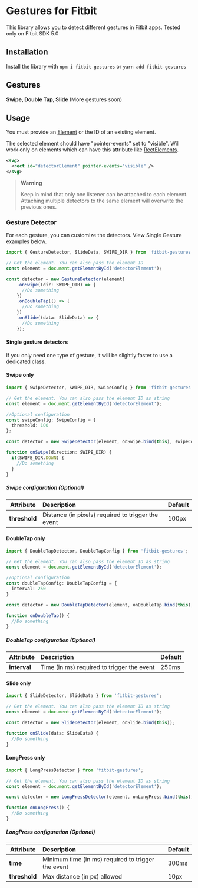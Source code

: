 # Gestures for Fitbit

This library allows you to detect different gestures in Fitbit apps. Tested only on Fitbit SDK 5.0

## Installation

Install the library with `npm i fitbit-gestures` or `yarn add fitbit-gestures` 

## Gestures

**Swipe, Double Tap, Slide** (More gestures soon) 

## Usage

You must provide an [Element](https://dev.fitbit.com/build/reference/device-api/document/#interface-element) or the ID of an existing element.

The selected element should have "pointer-events" set to "visible". Will work only on elements which can have this attribute like [RectElements](https://dev.fitbit.com/build/guides/user-interface/svg/#rectangles).

```xml
<svg>
  <rect id="detectorElement" pointer-events="visible" />
</svg>
```

> **Warning**
>
> Keep in mind that only one listener can be attached to each element. Attaching multiple detectors to the same element will overwrite the previous ones. 


### Gesture Detector

For each gesture, you can customize the detectors. View Single Gesture examples below.

```typescript
import { GestureDetector, SlideData, SWIPE_DIR } from 'fitbit-gestures';

// Get the element. You can also pass the element ID
const element = document.getElementById('detectorElement'); 

const detector = new GestureDetector(element)
    .onSwipe((dir: SWIPE_DIR) => {
      //Do something
    })
    .onDoubleTap(() => {
      //Do something
    })
    .onSlide((data: SlideData) => {
      //Do something
    });
```


#### Single gesture detectors

If you only need one type of gesture, it will be slightly faster to use a dedicated class. 

#### Swipe only

```typescript
import { SwipeDetector, SWIPE_DIR, SwipeConfig } from 'fitbit-gestures';

// Get the element. You can also pass the element ID as string
const element = document.getElementById('detectorElement');

//Optional configuration
const swipeConfig: SwipeConfig = {
  threshold: 100
};

const detector = new SwipeDetector(element, onSwipe.bind(this), swipeConfig);

function onSwipe(direction: SWIPE_DIR) {
  if(SWIPE_DIR.DOWN) {
    //Do something
  }
}
```

##### Swipe configuration (Optional)

| Attribute | Description | Default |
| --- | :--- | --- |
| **threshold** | Distance (in pixels) required to trigger the event | 100px

#### DoubleTap only

```typescript
import { DoubleTapDetector, DoubleTapConfig } from 'fitbit-gestures';

// Get the element. You can also pass the element ID as string
const element = document.getElementById('detectorElement'); 

//Optional configuration
const doubleTapConfig: DoubleTapConfig = {
  interval: 250
}

const detector = new DoubleTapDetector(element, onDoubleTap.bind(this), doubleTapConfig);

function onDoubleTap() {
  //Do something
}
```

##### DoubleTap configuration (Optional)

| Attribute | Description | Default |
| --- | :--- | --- |
| **interval** | Time (in ms) required to trigger the event | 250ms

#### Slide only

```typescript
import { SlideDetector, SlideData } from 'fitbit-gestures';

// Get the element. You can also pass the element ID as string
const element = document.getElementById('detectorElement');

const detector = new SlideDetector(element, onSlide.bind(this));

function onSlide(data: SlideData) {
  //Do something
}
```

#### LongPress only

```typescript
import { LongPressDetector } from 'fitbit-gestures';

// Get the element. You can also pass the element ID as string
const element = document.getElementById('detectorElement');

const detector = new LongPressDetector(element, onLongPress.bind(this));

function onLongPress() {
  //Do something
}
```

##### LongPress configuration (Optional)

| Attribute | Description | Default |
| --- | :--- | --- |
| **time** | Minimum time (in ms) required to trigger the event | 300ms
| **threshold** | Max distance (in px) allowed | 10px
